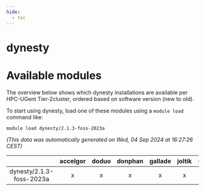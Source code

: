 ```yaml
---
hide:
  - toc
---
```


dynesty
=======

# Available modules


The overview below shows which dynesty installations are available per HPC-UGent Tier-2cluster, ordered based on software version (new to old).

To start using dynesty, load one of these modules using a `module load` command like:

```shell
module load dynesty/2.1.3-foss-2023a
```

*(This data was automatically generated on Wed, 04 Sep 2024 at 16:27:26 CEST)*  

| |accelgor|doduo|donphan|gallade|joltik|shinx|skitty|
| :---: | :---: | :---: | :---: | :---: | :---: | :---: | :---: |
|dynesty/2.1.3-foss-2023a|x|x|x|x|x|x|x|
